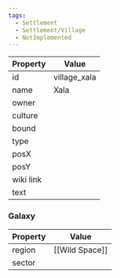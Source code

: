 ```yaml
---
tags:
  - Settlement
  - Settlement/Village
  - NotImplemented
---
```


| Property  | Value        |
| --------- | ------------ |
| id        | village_xala |
| name      | Xala         |
| owner     |              |
| culture   |              |
| bound     |              |
| type      |              |
| posX      |              |
| posY      |              |
| wiki link |              |
| text      |              |

### Galaxy
| Property | Value          |
| -------- | -------------- |
| region   | [[Wild Space]] |
| sector   |                |

